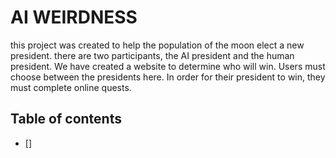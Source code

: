 # AI WEIRDNESS

this project was created to help the population of the moon elect a new president. there are two participants, the AI ​​president and the human president. We have created a website to determine who will win. Users must choose between the presidents here. In order for their president to win, they must complete online quests.

## Table of contents

- []